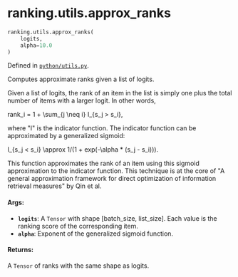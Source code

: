 <div itemscope itemtype="http://developers.google.com/ReferenceObject">
<meta itemprop="name" content="ranking.utils.approx_ranks" />
<meta itemprop="path" content="Stable" />
</div>

# ranking.utils.approx_ranks

``` python
ranking.utils.approx_ranks(
    logits,
    alpha=10.0
)
```



Defined in [`python/utils.py`](https://github.com/tensorflow/ranking/tree/master/tensorflow_ranking/python/utils.py).

<!-- Placeholder for "Used in" -->

Computes approximate ranks given a list of logits.

Given a list of logits, the rank of an item in the list is simply
one plus the total number of items with a larger logit. In other words,

  rank_i = 1 + \sum_{j \neq i} I_{s_j > s_i},

where "I" is the indicator function. The indicator function can be
approximated by a generalized sigmoid:

  I_{s_j < s_i} \approx 1/(1 + exp(-\alpha * (s_j - s_i))).

This function approximates the rank of an item using this sigmoid
approximation to the indicator function. This technique is at the core
of "A general approximation framework for direct optimization of
information retrieval measures" by Qin et al.

#### Args:

* <b>`logits`</b>: A `Tensor` with shape [batch_size, list_size]. Each value is the
    ranking score of the corresponding item.
* <b>`alpha`</b>: Exponent of the generalized sigmoid function.


#### Returns:

A `Tensor` of ranks with the same shape as logits.